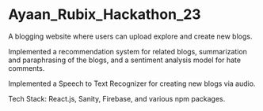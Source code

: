 # Ayaan_Rubix_Hackathon_23
A blogging website where users can upload explore and create new blogs.

Implemented a recommendation system for related blogs, summarization and paraphrasing of the blogs, and a sentiment analysis model for hate comments.

Implemented a Speech to Text Recognizer for creating new blogs via audio.

Tech Stack: React.js, Sanity, Firebase, and various npm packages.
